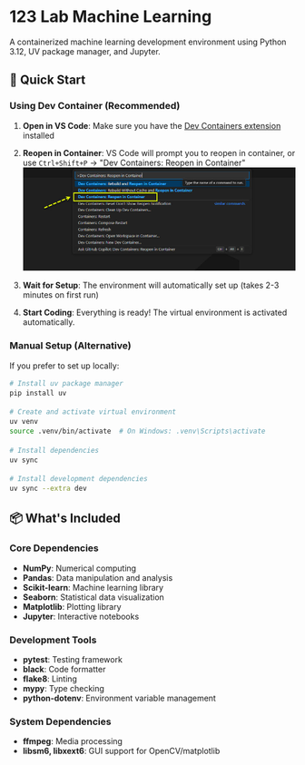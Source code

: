 # 123 Lab Machine Learning

A containerized machine learning development environment using Python 3.12, UV package manager, and Jupyter.

## 🚀 Quick Start

### Using Dev Container (Recommended)

1. **Open in VS Code**: Make sure you have the [Dev Containers extension](https://marketplace.visualstudio.com/items?itemName=ms-vscode-remote.remote-containers) installed

2. **Reopen in Container**: VS Code will prompt you to reopen in container, or use `Ctrl+Shift+P` → "Dev Containers: Reopen in Container"
![Open in Dev Container](/.devcontainer/open_dev_container.jpg)

3. **Wait for Setup**: The environment will automatically set up (takes 2-3 minutes on first run)
4. **Start Coding**: Everything is ready! The virtual environment is activated automatically.

### Manual Setup (Alternative)

If you prefer to set up locally:

```bash
# Install uv package manager
pip install uv

# Create and activate virtual environment
uv venv
source .venv/bin/activate  # On Windows: .venv\Scripts\activate

# Install dependencies
uv sync

# Install development dependencies
uv sync --extra dev
```

## 📦 What's Included

### Core Dependencies
- **NumPy**: Numerical computing
- **Pandas**: Data manipulation and analysis
- **Scikit-learn**: Machine learning library
- **Seaborn**: Statistical data visualization
- **Matplotlib**: Plotting library
- **Jupyter**: Interactive notebooks

### Development Tools
- **pytest**: Testing framework
- **black**: Code formatter
- **flake8**: Linting
- **mypy**: Type checking
- **python-dotenv**: Environment variable management

### System Dependencies
- **ffmpeg**: Media processing
- **libsm6, libxext6**: GUI support for OpenCV/matplotlib